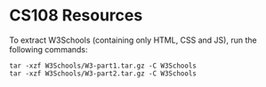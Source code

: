 # CS108 Resources
To extract W3Schools (containing only HTML, CSS and JS), run the following commands:
```
tar -xzf W3Schools/W3-part1.tar.gz -C W3Schools
tar -xzf W3Schools/W3-part2.tar.gz -C W3Schools
```


